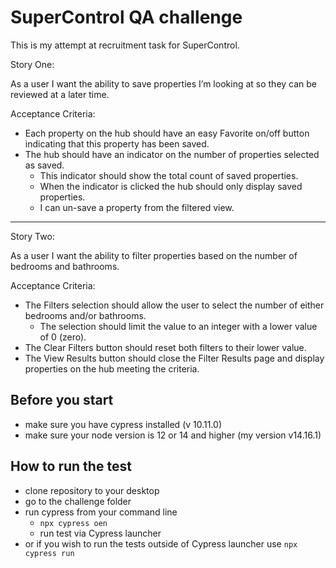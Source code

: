 # SuperControl QA challenge

This is my attempt at recruitment task for SuperControl.

Story One:

As a user I want the ability to save properties I’m looking at so they can be reviewed at a later time.

Acceptance Criteria:

- Each property on the hub should have an easy Favorite on/off button indicating that this property has been saved.
- The hub should have an indicator on the number of properties selected as saved.
  - This indicator should show the total count of saved properties.
  - When the indicator is clicked the hub should only display saved properties.
  - I can un-save a property from the filtered view.
  
------------


Story Two:

As a user I want the ability to filter properties based on the number of bedrooms and bathrooms.

Acceptance Criteria:

- The Filters selection should allow the user to select the number of either bedrooms and/or bathrooms.
  - The selection should limit the value to an integer with a lower value of 0 (zero).
- The Clear Filters button should reset both filters to their lower value.
- The View Results button should close the Filter Results page and display properties on the hub meeting the criteria.

Before you start
------------
- make sure you have cypress installed (v 10.11.0)
- make sure your node version is 12 or 14 and higher (my version v14.16.1)

How to run the test
------------
- clone repository to your desktop
- go to the challenge folder
- run cypress from your command line
  - `npx cypress oen`
  - run test via Cypress launcher
- or if you wish to run the tests outside of Cypress launcher use `npx cypress run`
